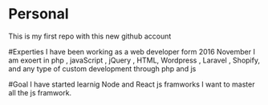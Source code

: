 # Personal
This is my first repo with this new github account

#Experties
I have been working as a web developer form 2016 November 
I am exoert in php , javaScript , jQuery , HTML, Wordpress , Laravel , Shopify, and any type of custom development through php and js

#Goal
I have started learnig Node and React js framworks I want to master all the js framwork.
